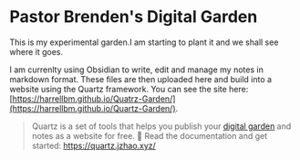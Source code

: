 # Pastor Brenden's Digital Garden

This is my experimental garden.I am starting to plant it and we shall see where it goes.

I am currenlty using Obsidian to write, edit and manage my notes in markdown format. These files are then uploaded here and build into a website using the Quartz framework. You can see the site here: [https://harrellbm.github.io/Quatrz-Garden/](https://harrellbm.github.io/Quartz-Garden/).

> Quartz is a set of tools that helps you publish your [digital garden](https://jzhao.xyz/posts/networked-thought) and notes as a website for free.
🔗 Read the documentation and get started: https://quartz.jzhao.xyz/
